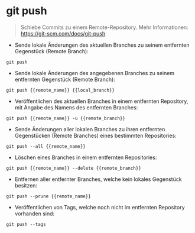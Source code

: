 # git push

> Schiebe Commits zu einem Remote-Repository.
> Mehr Informationen: <https://git-scm.com/docs/git-push>.

- Sende lokale Änderungen des aktuellen Branches zu seinem entfernten Gegenstück (Remote Branch):

`git push`

- Sende lokale Änderungen des angegebenen Branches zu seinem entfernten Gegenstück (Remote Branch):

`git push {{remote_name}} {{local_branch}}`

- Veröffentlichen des aktuellen Branches in einem entfernten Repository, mit Angabe des Namens des entfernten Branches:

`git push {{remote_name}} -u {{remote_branch}}`

- Sende Änderungen aller lokalen Branches zu ihren entfernten Gegenstücken (Remote Branches) eines bestimmten Repositories:

`git push --all {{remote_name}}`

- Löschen eines Branches in einem entfernten Repositories:

`git push {{remote_name}} --delete {{remote_branch}}`

- Entfernen aller entfernter Branches, welche kein lokales Gegenstück besitzen:

`git push --prune {{remote_name}}`

- Veröffentlichen von Tags, welche noch nicht im entfernten Repository vorhanden sind:

`git push --tags`
